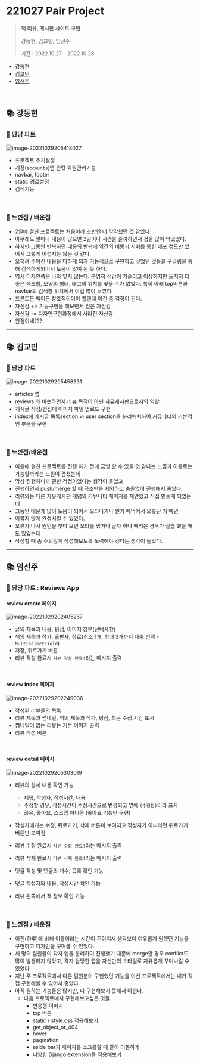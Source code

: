 # 221027 Pair Project

> **책 리뷰, 게시판 사이트 구현**
>
> 강동현, 김교민, 임선주
>
> 기간 : 2022.10.27 - 2022.10.28

- [강동현](#📚-강동현)
- [김교민](#📚-김교민)
- [임선주](#📚-임선주)

<br>

## 📚 강동현

### 📖 담당 파트

![image-20221029205418027](README.assets/image-20221029205418027.png)

* 프로젝트 초기설정
* 계정(`accounts`)앱 관련 회원관리기능
* navbar, footer
* static 경로설정
* 검색기능

<br>

### 📖  느낀점 / 배운점

* 2일에 걸친 프로젝트는 처음이라 초반엔 더 막막했던 것 같았다.
* 아무래도 얼마나 내용이 많으면 2일이나 시간을 줄까하면서 겁을 많이 먹었었다.
* 하지만 그동안 반복하던 내용의 반복에 약간의 비동기 서버를 통한 배포 정도만 있어서 그렇게 어렵지는 않은 것 같다.
* 오히려 주어진 내용을 다하게 되자 기능적으로 구현하고 싶었던 것들을 구글링을 통해 검색하게되어서 도움이 많이 된 듯 하다.
* 역시 디자인쪽은 나와 맞지 않는다. 분명히 색감이 거슬리고 이상하지만 도저히 더 좋은 색조합, 모양의 형태, 태그의 위치를 찾을 수가 없었다. 특히 아래 top버튼과 navbar의 검색창 위치에서 이걸 많이 느꼈다.
* 프론트든 백이든 창조적이어야 할텐데 이건 좀 걱정이 된다.
* 자신감 += 기능구현을 해보면서 얻은 자신감
* 자신감 -= 디자인구현과정에서 사라진 자신감
* 원점이네???


---

## 📚 김교민

### 📖 담당 파트

![image-20221029205458331](README.assets/image-20221029205458331.png)

* articles 앱
* reviews 와 비슷하면서 리뷰 목적이 아닌 자유게시판으로서의 역할
* 게시글 작성/편집에 이미지 파일 업로드 구현
* index에 게시글 목록section 과 user section을 분리배치하여 커뮤니티의 기본적인 부분을 구현

<br>

### 📖 느낀점/배운점

* 이틀에 걸친 프로젝트를 진행 하기 전에 금방 할 수 있을 것 같다는 느낌과 이틀로는 가능할까라는 느낌이 겹쳤는데
* 막상 진행하니까 괜한 걱정이었다는 생각이 들었고
* 진행하면서 push/merge 할 때 극초반을 제외하고 충돌없이 진행해서 좋았다.
* 리뷰와는 다른 자유게시판 개념의 커뮤니티 페이지를 제안했고 직접 만들게 되었는데
* 그동안 배운게 많이 도움이 되어서 오타나거나 뭔가 빼먹어서 오류난 거 빼면
* 어렵지 않게 완성시킬 수 있었다.
* 오류가 나서 원인을 찾다 보면 오타를 냈거나 글자 하나 빼먹은 경우가 실습 했을 때도 있었는데
* 작성할 때 좀 주의깊게 작성해보도록 노력해야 겠다는 생각이 들었다.


---

## 📚 임선주

### 📖 담당 파트 : Reviews App

#### review create 페이지

![image-20221029202405267](README.assets/image-20221029202405267.png)

- 글의 제목과 내용, 평점, 이미지 첨부(선택사항)
- 책의 제목과 작가, 출판사, 장르(최소 1개, 최대 3개까지 다중 선택 - `MultiselectField`)
- 저장, 뒤로가기 버튼
- 리뷰 작성 완료시 `리뷰 작성 완료!`라는 메시지 출력

<br>

#### review index 페이지

![image-20221029202249036](README.assets/image-20221029202249036.png)

- 작성된 리뷰들의 목록
- 리뷰 제목과 썸네일, 책의 제목과 작가, 평점, 최근 수정 시간 표시
- 썸네일이 없는 리뷰는 기본 이미지 출력
- 리뷰 작성 버튼

<br>

#### review detail 페이지

![image-20221029205303019](README.assets/image-20221029205303019.png)

- 리뷰의 상세 내용 확인 가능
  - 제목, 작성자, 작성시간, 내용
  - 수정할 경우, 작성시간이 수정시간으로 변경되고 옆에 `(수정됨)`이라 표시
  - 공유, 좋아요, 스크랩 아이콘 (좋아요 기능만 구현)

- 작성자에게는 수정, 뒤로가기, 삭제 버튼이 보여지고 작성자가 아니라면 뒤로가기 버튼만 보여짐
- 리뷰 수정 완료시 `리뷰 수정 완료!`라는 메시지 출력
- 리뷰 삭제 완료시 `리뷰 삭제 완료!`라는 메시지 출력
- 댓글 작성 및 댓글의 개수, 목록 확인 가능
- 댓글 작성자와 내용, 작성시간 확인 가능
- 리뷰 왼쪽에서 책 정보 확인 가능

<br>

### 📖 느낀점 / 배운점

- 이전(하루)에 비해 이틀이라는 시간이 주어져서 생각보다 여유롭게 원했던 기능을 구현하고 디자인을 꾸며볼 수 있었다.
- 세 명의 팀원들이 각자 앱을 분리하여 진행했기 때문에 merge할 경우 conflict도 많이 발생하지 않았고, 각자 담당한 앱을 자신만의 스타일로 자유롭게 꾸며나갈 수 있었다.
- 지난 주 프로젝트에서 다른 팀원분이 구현했던 기능을 이번 프로젝트에서는 내가 직접 구현해볼 수 있어서 좋았다.
- 아직 원하는 기능들은 많지만, 다 구현해보지 못해서 아쉽다.
  - 다음 프로젝트에서 구현해보고싶은 것들
    - 반응형 이미지
    - top 버튼
    - static / style.css 적용해보기
    - get_object_or_404
    - hover
    - pagination
    - aside bar가 페이지를 스크롤할 때 같이 이동하게
    - 다양한 Django extension들 적용해보기
